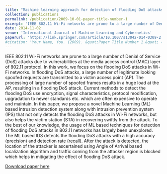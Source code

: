 ```yaml
---
title: "Machine learning approach for detection of flooding DoS attacks in 802.11 networks and attacker localization"
collection: publications
permalink: /publication/2009-10-01-paper-title-number-1
excerpt: 'IEEE 802.11 Wi-Fi networks are prone to a large number of Denial of Service (DoS) attacks due to vulnerabilities at the media access control (MAC) layer of 802.11 protocol. In this work, we focus on the flooding DoS attacks in Wi-Fi networks. In flooding DoS attacks, a large number of legitimate looking spoofed requests are transmitted to a victim access point (AP). The processing of large number of spoofed frames results in a huge load at the AP, resulting in a flooding DoS attack. Current methods to detect the flooding DoS use encryption, signal characteristics, protocol modification, upgradation to newer standards etc. which are often expensive to operate and maintain. In this paper, we propose a novel Machine Learning (ML) based intrusion detection system along with intrusion prevention system (IPS) that not only detects the flooding DoS attacks in Wi-Fi networks, but also helps the victim station (STA) in recovering swiftly from the attack. To the best of our knowledge, the usage of ML based techniques for detection of flooding DoS attacks in 802.11 networks has largely been unexplored. The ML based IDS detects the flooding DoS attacks with a high accuracy (precision) and detection rate (recall). After the attack is detected, the location of the attacker is ascertained using Angle of Arrival based localization algorithm and traffic coming from the attacker region is blocked which helps in mitigating the effect of flooding DoS attack.'
date: 2014-11-02
venue: 'International Journal of Machine Learning and Cybernetics'
paperurl: 'https://link.springer.com/article/10.1007/s13042-014-0309-2'
#citation: 'Your Name, You. (2009). &quot;Paper Title Number 1.&quot; <i>Journal 1</i>. 1(1).'
---
```

IEEE 802.11 Wi-Fi networks are prone to a large number of Denial of Service (DoS) attacks due to vulnerabilities at the media access control (MAC) layer of 802.11 protocol. In this work, we focus on the flooding DoS attacks in Wi-Fi networks. In flooding DoS attacks, a large number of legitimate looking spoofed requests are transmitted to a victim access point (AP). The processing of large number of spoofed frames results in a huge load at the AP, resulting in a flooding DoS attack. Current methods to detect the flooding DoS use encryption, signal characteristics, protocol modification, upgradation to newer standards etc. which are often expensive to operate and maintain. In this paper, we propose a novel Machine Learning (ML) based intrusion detection system along with intrusion prevention system (IPS) that not only detects the flooding DoS attacks in Wi-Fi networks, but also helps the victim station (STA) in recovering swiftly from the attack. To the best of our knowledge, the usage of ML based techniques for detection of flooding DoS attacks in 802.11 networks has largely been unexplored. The ML based IDS detects the flooding DoS attacks with a high accuracy (precision) and detection rate (recall). After the attack is detected, the location of the attacker is ascertained using Angle of Arrival based localization algorithm and traffic coming from the attacker region is blocked which helps in mitigating the effect of flooding DoS attack.

[Download paper here](https://link.springer.com/article/10.1007/s13042-014-0309-2)
